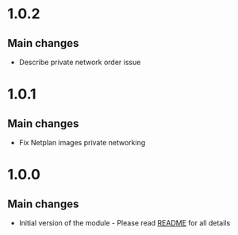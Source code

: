 # 1.0.2
## Main changes
- Describe private network order issue

# 1.0.1
## Main changes
- Fix Netplan images private networking

# 1.0.0
## Main changes
- Initial version of the module - Please read [README](README.md) for all details